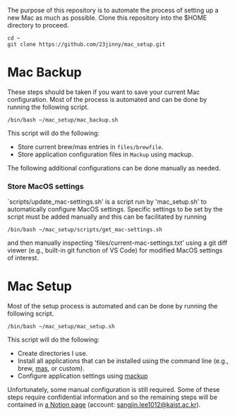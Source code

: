 The purpose of this repository is to automate the process of setting up a new Mac as much as possible. Clone this repository into the $HOME directory to proceed.

```
cd ~
git clone https://github.com/23jinny/mac_setup.git
```

# Mac Backup

These steps should be taken if you want to save your current Mac configuration. Most of the process is automated and can be done by running the following script.

```
/bin/bash ~/mac_setup/mac_backup.sh
```

This script will do the following:
- Store current brew/mas entries in `files/brewfile`.
- Store application configuration files in `Mackup` using mackup.

The following additional configurations can be done manually as needed.

### Store MacOS settings

`scripts/update_mac-settings.sh' is a script run by 'mac_setup.sh' to automatically configure MacOS settings. Specific settings to be set by the script must be added manually and this can be facilitated by running

```
/bin/bash ~/mac_setup/scripts/get_mac-settings.sh
```

and then manually inspecting 'files/current-mac-settings.txt' using a git diff viewer (e.g., built-in git function of VS Code) for modified MacOS settings of interest. 

# Mac Setup

Most of the setup process is automated and can be done by running the following script.

```
/bin/bash ~/mac_setup/mac_setup.sh
```

This script will do the following:
- Create directories I use.
- Install all applications that can be installed using the command line (e.g., brew, [mas](https://github.com/mas-cli/mas/), or custom).
- Configure application settings using [mackup](https://github.com/lra/mackup)

Unfortunately, some manual configuration is still required. Some of these steps require confidential information and so the remaining steps will be contained in [a Notion page](https://www.notion.so/Mac-Setup-ffaf04e2bd624f43a46ae81e36d171e8?pvs=4) (account: sangjin.lee1012@kaist.ac.kr).

